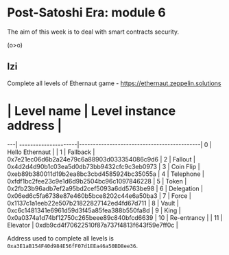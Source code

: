 # Post-Satoshi Era: module 6

The aim of this week is to deal with smart contracts security.

(o>o)

## Izi

Complete all levels of Ethernaut game - https://ethernaut.zeppelin.solutions


#  | Level name           | Level instance address                     |
---| ---------------------|--------------------------------------------|
0  | Hello Ethernaut      |                                            |
1  | Fallback             | 0x7e21ec06d6b2a24e79c6a88903d033354086c9d6 |
2  | Fallout              | 0x4d2d4d90b1c03ea5d0db73bb9432cfc9c3eb0973 |
3  | Coin Flip            | 0xeb89b380011d19b2ea8bc3cbd4585924bc35055a |
4  | Telephone            | 0xfdf1bc2fee23c9e1d6d9b2504bc96c1097846228 |
5  | Token                | 0x2fb23b96adb7ef2a95bd2cef5093a6dd5763be98 |
6  | Delegation           | 0x06ed6c5fa6738e87e460b5bce8202c44e6a50ba3 |
7  | Force                | 0x1137c1a1eeb22e507b21822827142ed4fd67d711 |
8  | Vault                | 0xc6c1481341e6961d59d3f45a85fea388b550fa8d |
9  | King                 | 0x0a0374a1d74bf12750c265beee89c840bfcd6639 |
10 | Re-entrancy          |  |
11 | Elevator             | 0xdb9cd4f70622510f87a737f4813f643f59e7ff0c |


Address used to complete all levels is `0xa3E1aB154F40d984E56fF07d1EEa46a50BD8ee36`.
